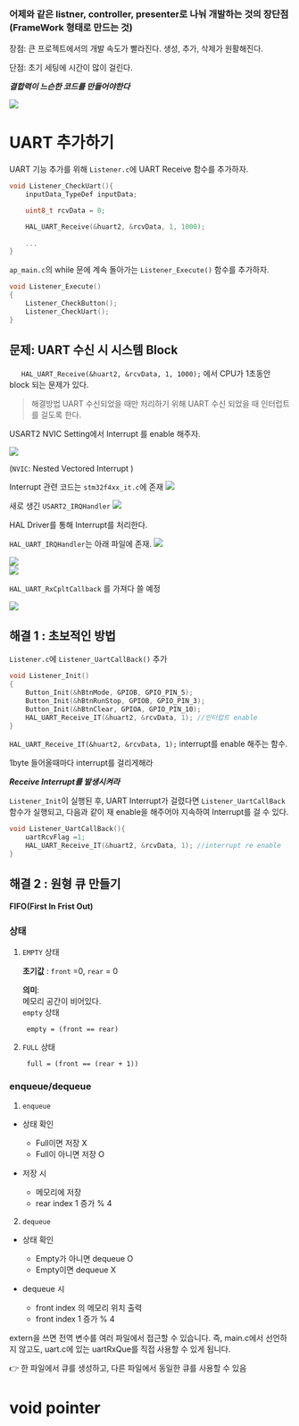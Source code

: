 ### 어제와 같은 listner, controller, presenter로 나눠 개발하는 것의 장단점 (FrameWork 형태로 만드는 것)

장점: 큰 프로젝트에서의 개발 속도가 빨라진다. 생성, 추가, 삭제가 원활해진다.

단점: 초기 세팅에 시간이 많이 걸린다.

***결합력이 느슨한 코드를 만들어야한다***


![]({D77CCEEB-902C-4FAE-88A4-26020A954BBD}.png)


# UART 추가하기

UART 기능 추가를 위해 `Listener.c`에 UART Receive 함수를 추가하자.

```c
void Listener_CheckUart(){
	inputData_TypeDef inputData;

	uint8_t rcvData = 0;

	HAL_UART_Receive(&huart2, &rcvData, 1, 1000);
    
    ...
}
```

`ap_main.c`의 while 문에 계속 돌아가는 `Listener_Execute()` 함수를 추가하자.

```c
void Listener_Execute()
{
    Listener_CheckButton();
    Listener_CheckUart();
}
```


## 문제: UART 수신 시 시스템 Block 

`	HAL_UART_Receive(&huart2, &rcvData, 1, 1000);` 에서 CPU가 1초동안 block 되는 문제가 있다.

> 해결방법
UART 수신되었을 때만 처리하기 위해 UART 수신 되었을 때 인터럽트를 걸도록 한다.


USART2 NVIC Setting에서 Interrupt 를 enable 해주자.

![](image.png)

(`NVIC`: Nested Vectored Interrupt )



Interrupt 관련 코드는 `stm32f4xx_it.c`에 존재
![]({3504A008-5368-4345-8BA5-5C66AD49A59B}.png)


새로 생긴 `USART2_IRQHandler`
![]({C8A13E3E-2D59-4224-90DE-74CAADA85BC9}.png)

HAL Driver를 통해 Interrupt를 처리한다.


`HAL_UART_IRQHandler`는 아래 파일에 존재.
![]({056AE20C-31C8-428E-81EC-280B67BF54D5}.png)



![]({12EEA20F-66A7-4391-B098-F6A5785A10F1}.png)  
![]({DEECFB84-30FB-42C9-9C06-BAB6A1835450}.png)  

`HAL_UART_RxCpltCallback` 를 가져다 쓸 예정  

![]({A3C13CE5-47AD-4733-A441-359204D7BE67}.png)  

## 해결 1 : 초보적인 방법

`Listener.c`에 `Listener_UartCallBack()` 추가

```c
void Listener_Init()
{
	Button_Init(&hBtnMode, GPIOB, GPIO_PIN_5);
	Button_Init(&hBtnRunStop, GPIOB, GPIO_PIN_3);
	Button_Init(&hBtnClear, GPIOA, GPIO_PIN_10);
	HAL_UART_Receive_IT(&huart2, &rcvData, 1); //인터럽트 enable
}
```
`HAL_UART_Receive_IT(&huart2, &rcvData, 1);` interrupt를 enable 해주는 함수.

1byte 들어올때마다 interrupt를 걸리게해라

***Receive Interrupt를 발생시켜라***

`Listener_Init`이 실행된 후, UART Interrupt가 걸렸다면 `Listener_UartCallBack` 함수가 실행되고, 다음과 같이 재 enable을 해주어야 지속하여 Interrupt를 걸 수 있다.


```c
void Listener_UartCallBack(){
	uartRcvFlag =1;
	HAL_UART_Receive_IT(&huart2, &rcvData, 1); //interrupt re enable
}
```

## 해결 2 : 원형 큐 만들기

**FIFO(First In Frist Out)**

### 상태 

1. `EMPTY` 상태

    **초기값** :
    `front` =0, `rear` = 0

    **의미**:  
    메모리 공간이 비어있다.  
    `empty` 상태  

        empty = (front == rear)


2. `FULL` 상태

        full = (front == (rear + 1))   



### enqueue/dequeue

1. `enqueue`
    
- 상태 확인  
    - Full이면 저장 X  
    - Full이 아니면 저장 O

- 저장 시
    - 메모리에 저장
    - rear index 1 증가 % 4 


2. `dequeue`
- 상태 확인
    - Empty가 아니면 dequeue O
    - Empty이면 dequeue X

- dequeue 시
    - front index 의 메모리 위치 출력
    - front index 1 증가 % 4


extern을 쓰면 전역 변수를 여러 파일에서 접근할 수 있습니다.
즉, main.c에서 선언하지 않고도, uart.c에 있는 uartRxQue를 직접 사용할 수 있게 됩니다.

👉 한 파일에서 큐를 생성하고, 다른 파일에서 동일한 큐를 사용할 수 있음


# void pointer




